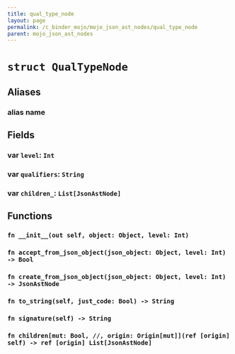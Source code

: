 ```yaml
---
title: qual_type_node
layout: page
permalink: /c_binder_mojo/mojo_json_ast_nodes/qual_type_node
parent: mojo_json_ast_nodes
---
```


# `struct QualTypeNode`
## Aliases
### alias __name__

## Fields
### var `level`: `Int`

### var `qualifiers`: `String`

### var `children_`: `List[JsonAstNode]`

## Functions
### `fn __init__(out self, object: Object, level: Int)`


### `fn accept_from_json_object(json_object: Object, level: Int) -> Bool`


### `fn create_from_json_object(json_object: Object, level: Int) -> JsonAstNode`


### `fn to_string(self, just_code: Bool) -> String`


### `fn signature(self) -> String`


### `fn children[mut: Bool, //, origin: Origin[mut]](ref [origin] self) -> ref [origin] List[JsonAstNode]`



